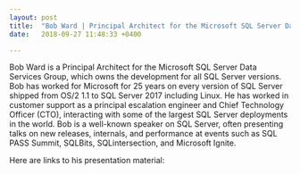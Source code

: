 ```yaml
---
layout: post
title:  "Bob Ward | Principal Architect for the Microsoft SQL Server Data Services Group"
date:   2018-09-27 11:48:33 +0400

---
```


Bob Ward is a Principal Architect for the Microsoft SQL Server Data Services Group, which owns the development for all SQL Server versions. Bob has worked for Microsoft for 25 years on every version of SQL Server shipped from OS/2 1.1 to SQL Server 2017 including Linux. He has worked in customer support as a principal escalation engineer and Chief Technology Officer (CTO), interacting with some of the largest SQL Server deployments in the world. Bob is a well-known speaker on SQL Server, often presenting talks on new releases, internals, and performance at events such as SQL PASS Summit, SQLBits, SQLintersection, and Microsoft Ignite. 

Here are links to his presentation material:


